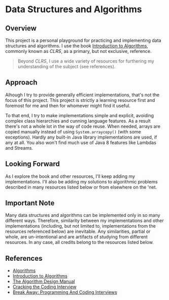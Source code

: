 # Data Structures and Algorithms

## Overview

This project is a personal playground for practicing and implementing data structures and algorithms. I use the book [Introduction to Algorithms][2], commonly known as _CLRS_, as a primary, but not exclusive, reference.

> Beyond _CLRS_, I use a wide variety of resources for furthering my understanding of the subject (see references).

## Approach

Alhough I try to provide generally efficient implementations, that's not the focus of this project. This project is strictly a learning resource first and foremost for me and then for whomever might find it useful.

To that end, I try to make implementations simple and explicit, avoiding complex class hierarchies and cunning language features. As a result there's not a whole lot in the way of code reuse. When needed, arrays are copied manually instead of using `System.arraycopy()` (with some exceptions). Hardly any built-in Java library implementations are used, if any at all. You also won't find much use of Java 8 features like Lambdas and Streams.

## Looking Forward

As I explore the book and other resources, I'll keep adding my implementations. I'll also be adding my solutions to algorithmic problems described in many resources listed below or from elsewhere on the 'net.


## Important Note

Many data structures and algorithms can be implemented only in so many different ways. Therefore, similarity between my implementations and other implementations (including, but not limited to, implementations from the resources referenced below) are inevitable. Any similarities, partial or whole, are un-intentional and are artifacts of studying from different resources. In any case, all credits belong to the resources listed below.

## References

* [Algorithms][1]
* [Introduction to Algorithms][2]
* [The Algorithm Design Manual][3]
* [Cracking the Coding Interview][4]
* [Break Away: Programming And Coding Interviews][5]

[1]: http://amzn.to/1JtSmIs
[2]: http://amzn.to/1KxgvIU
[3]: http://amzn.to/1WG2Vdn
[4]: http://amzn.to/1WG31Bz
[5]: http://bit.ly/1TVbuix
